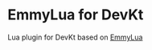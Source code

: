 # EmmyLua for DevKt

Lua plugin for DevKt based on [EmmyLua](https://github.com/EmmyLua/IntelliJ-EmmyLua)
